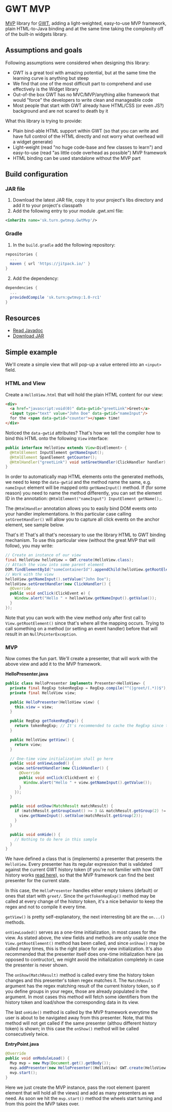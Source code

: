 # GWT MVP
[MVP](https://en.wikipedia.org/wiki/Model%E2%80%93view%E2%80%93presenter) library for [GWT](http://www.gwtproject.org/), adding a light-weighted, easy-to-use MVP framework, plain HTML-to-Java binding and at the same time taking the complexity off of the built-in widgets library.

## Assumptions and goals
Following assumptions were considered when designing this library:
* GWT is a great tool with amazing potential, but at the same time the learning curve is anything but steep
* We find that one of the most difficult part to comprehend and use effectively is the Widget library
* Out-of-the box GWT has no MVC/MVP/anything alike framework that would "force" the developers to write clean and manageable code
* Most people that start with GWT already have HTML/CSS (or even JS?) background and are not scared to death by it

What this library is trying to provide:
* Plain bind-able HTML support within GWT (so that you can write and have full control of the HTML directly and not worry what overhead will a widget generate)
* Light-weight (read "no huge code-base and few classes to learn") and easy-to-use (read "as little code overhead as possible") MVP framework
* HTML binding can be used standalone without the MVP part

## Build configuration

### JAR file
1. Download the latest JAR file, copy it to your project's libs directory and add it to your project's classpath
2. Add the following entry to your module .gwt.xml file:
```xml
<inherits name='sk.turn.gwtmvp.GwtMvp'/>
```

### Gradle
1. In the `build.gradle` add the following repository:
```gradle
repositories {
  ...
  maven { url 'https://jitpack.io/' }
}
```
2. Add the dependency:
```gradle
dependencies {
  ...
  providedCompile 'sk.turn:gwtmvp:1.0-rc1'
}
```

## Resources
* [Read Javadoc](https://jitpack.io/sk/turn/gwtmvp/1.0-rc2/javadoc/)
* [Download JAR](https://jitpack.io/sk/turn/gwtmvp/1.0-rc2/gwtmvp-1.0-rc2.jar)

## Simple example
We'll create a simple view that will pop-up a value entered into an `<input>` field.

### HTML and View
Create a `HelloView.html` that will hold the plain HTML content for our view:
```html
<div>
  <a href="javascript:void(0)" data-gwtid="greetLink">Greet</a>
  <input type="text" value="John Doe" data-gwtid="nameInput"/>
  for the <span data-gwtid="counter"></span> time!
</div>
```

Noticed the `data-gwtid` attributes? That's how we tell the compiler how to bind this HTML onto the following `View` interface:
```java
public interface HelloView extends View<DivElement> {
  @HtmlElement InputElement getNameInput();
  @HtmlElement SpanElement getCounter();
  @HtmlHandler("greetLink") void setGreetHandler(ClickHandler handler);
}
```

In order to automatically map HTML elements onto the generated methods, we need to keep the `data-gwtid` and the method name the same, e.g. `nameInput` element will be mapped onto `getNameInput()` method. If (for some reason) you need to name the method differently, you can set the element ID in the annotation: `@HtmlElement("nameInput") InputElement getName();`.

The `@HtmlHandler` annotation allows you to easily bind DOM events onto your handler implementations. In this particular case calling `setGreetHandler()` will allow you to capture all click events on the anchor element, see sample below.

That's it! That's all that's necessary to use the library HTML to GWT binding mechanism. To use this particular view (without the great MVP that will follow), you may write:
```java
// Create an instance of our view
final HelloView helloView = GWT.create(HelloView.class);
// Attach the view into some parent element
DOM.findElementById("someContainerId").appendChild(helloView.getRootElement());
// Work with the view
helloView.getNameInput().setValue("John Doe");
helloView.setGreetHandler(new ClickHandler() {
  @Override
  public void onClick(ClickEvent e) {
    Window.alert("Hello " + hellowView.getNameInput().getValue());
  }
});
```

Note that you can work with the view method only after first call to `View.getRootElement()` since that's where all the mapping occurs. Trying to call something on a method (or setting an event handler) before that will result in an `NullPointerException`.

### MVP
Now comes the fun part. We'll create a presenter, that will work with the above view and add it to the MVP framework.

**HelloPresenter.java**
```java
public class HelloPresenter implements Presenter<HelloView> {
  private final RegExp tokenRegExp = RegExp.compile("^(|greet/(.*))$");
  private final HelloView view;

  public HelloPresenter(HelloView view) {
    this.view = view;
  }

  public RegExp getTokenRegExp() {
    return tokenRegExp; // It's recommended to cache the RegExp since this method may be called many times
  }

  public HelloView getView() {
    return view;
  }

  // One-time view initialization shall go here
  public void onViewLoaded() {
    view.setGreetHandler(new ClickHandler() {
      @Override
      public void onClick(ClickEvent e) {
        Window.alert("Hello " + view.getNameInput().getValue());
      }
    });
  }

  public void onShow(MatchResult matchResult) {
    if (matchResult.getGroupCount() >= 3 && matchResult.getGroup(2) != null) {
      view.getNameInput().setValue(matchResult.getGroup(2));
    }
  }

  public void onHide() {
    // Nothing to do here in this sample
  }
}
```
We have defined a class that is (implements) a presenter that presents the `HelloView`. Every presenter has its regular expression that is validated against the current GWT history token (if you're not familier with how GWT history works [read here](http://www.gwtproject.org/doc/latest/DevGuideCodingBasicsHistory.html)), so that the MVP framework can find the best presenter for the current state.

In this case, the `HelloPresenter` handles either empty tokens (default) or ones that start with `greet/`. Since the `getTokenRegExp()` method may be called at every change of the history token, it's a nice behavior to keep the regex and not to compile it every time.

`getView()` is pretty self-explanatory, the next interresting bit are the `on...()` methods.

`onViewLoaded()` serves as a one-time initialization, in most cases for the view. As stated above, the view fields and methods are only usable once the `View.getRootElement()` method has been called, and since `onShow()` may be called many times, this is the right place for any view initialization. It's also recommended that the presenter itself does one-time initialization here (as opposed to contructor), we might avoid the initialization completely in case the presenter is never shown.

The `onShow(MatchResult)` method is called every time the history token changes and this presenter's token regex matches it. The `MatchResult` argument has the regex matching result of the current history token, so if you define groups in your regex, those are already populated in the argument. In most cases this method will fetch some identifiers from the history token and load/show the corresponding data in its view.

The last `onHide()` method is called by the MVP framework everytime the user is about to be navigated away from this presenter. Note, that this method will not get called if the same presenter (althou different history token) is shown; in this case the `onShow()` method will be called consecutively twice.

**EntryPoint.java**
```java
@Override
public void onModuleLoad() {
  Mvp mvp = new Mvp(Document.get().getBody());
  mvp.addPresenter(new HelloPresenter((HelloView) GWT.create(HelloView.class)));
  mvp.start();
}
```

Here we just create the MVP instance, pass the root element (parent element that will hold all the views) and add as many presenters as we need. As soon we hit the `mvp.start()` method the wheels start turning and from this point the MVP takes over.
